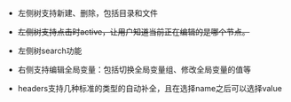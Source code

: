 * 左侧树支持新建、删除，包括目录和文件
* ~~左侧树支持点击时active，让用户知道当前正在编辑的是哪个节点。~~
* 左侧树search功能

* 右侧支持编辑全局变量：包括切换全局变量组、修改全局变量的值等
* headers支持几种标准的类型的自动补全，且在选择name之后可以选择value